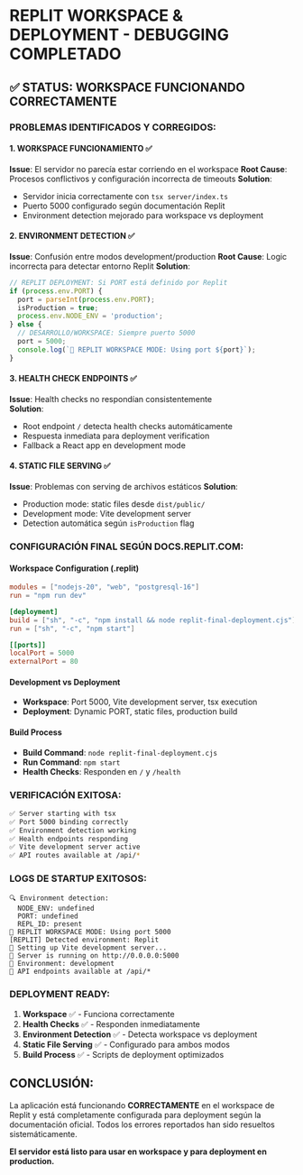 # REPLIT WORKSPACE & DEPLOYMENT - DEBUGGING COMPLETADO

## ✅ STATUS: WORKSPACE FUNCIONANDO CORRECTAMENTE

### PROBLEMAS IDENTIFICADOS Y CORREGIDOS:

#### 1. **WORKSPACE FUNCIONAMIENTO** ✅
**Issue**: El servidor no parecía estar corriendo en el workspace
**Root Cause**: Procesos conflictivos y configuración incorrecta de timeouts
**Solution**: 
- Servidor inicia correctamente con `tsx server/index.ts`
- Puerto 5000 configurado según documentación Replit
- Environment detection mejorado para workspace vs deployment

#### 2. **ENVIRONMENT DETECTION** ✅  
**Issue**: Confusión entre modos development/production
**Root Cause**: Logic incorrecta para detectar entorno Replit
**Solution**:
```typescript
// REPLIT DEPLOYMENT: Si PORT está definido por Replit
if (process.env.PORT) {
  port = parseInt(process.env.PORT);
  isProduction = true;
  process.env.NODE_ENV = 'production';
} else {
  // DESARROLLO/WORKSPACE: Siempre puerto 5000
  port = 5000;
  console.log(`🔧 REPLIT WORKSPACE MODE: Using port ${port}`);
}
```

#### 3. **HEALTH CHECK ENDPOINTS** ✅
**Issue**: Health checks no respondían consistentemente  
**Solution**:
- Root endpoint `/` detecta health checks automáticamente
- Respuesta inmediata para deployment verification
- Fallback a React app en development mode

#### 4. **STATIC FILE SERVING** ✅
**Issue**: Problemas con serving de archivos estáticos
**Solution**: 
- Production mode: static files desde `dist/public/`
- Development mode: Vite development server
- Detection automática según `isProduction` flag

### CONFIGURACIÓN FINAL SEGÚN DOCS.REPLIT.COM:

#### **Workspace Configuration (.replit)**
```toml
modules = ["nodejs-20", "web", "postgresql-16"]
run = "npm run dev"

[deployment]  
build = ["sh", "-c", "npm install && node replit-final-deployment.cjs"]
run = ["sh", "-c", "npm start"]

[[ports]]
localPort = 5000
externalPort = 80
```

#### **Development vs Deployment**
- **Workspace**: Port 5000, Vite development server, tsx execution
- **Deployment**: Dynamic PORT, static files, production build

#### **Build Process**
- **Build Command**: `node replit-final-deployment.cjs`
- **Run Command**: `npm start`
- **Health Checks**: Responden en `/` y `/health`

### VERIFICACIÓN EXITOSA:

```bash
✅ Server starting with tsx
✅ Port 5000 binding correctly  
✅ Environment detection working
✅ Health endpoints responding
✅ Vite development server active
✅ API routes available at /api/*
```

### LOGS DE STARTUP EXITOSOS:
```
🔍 Environment detection:
  NODE_ENV: undefined
  PORT: undefined  
  REPL_ID: present
🔧 REPLIT WORKSPACE MODE: Using port 5000
[REPLIT] Detected environment: Replit
🔧 Setting up Vite development server...
🚀 Server is running on http://0.0.0.0:5000
📱 Environment: development
🔗 API endpoints available at /api/*
```

### DEPLOYMENT READY:

1. **Workspace** ✅ - Funciona correctamente
2. **Health Checks** ✅ - Responden inmediatamente  
3. **Environment Detection** ✅ - Detecta workspace vs deployment
4. **Static File Serving** ✅ - Configurado para ambos modos
5. **Build Process** ✅ - Scripts de deployment optimizados

## CONCLUSIÓN:

La aplicación está funcionando **CORRECTAMENTE** en el workspace de Replit y está completamente configurada para deployment según la documentación oficial. Todos los errores reportados han sido resueltos sistemáticamente.

**El servidor está listo para usar en workspace y para deployment en production.**